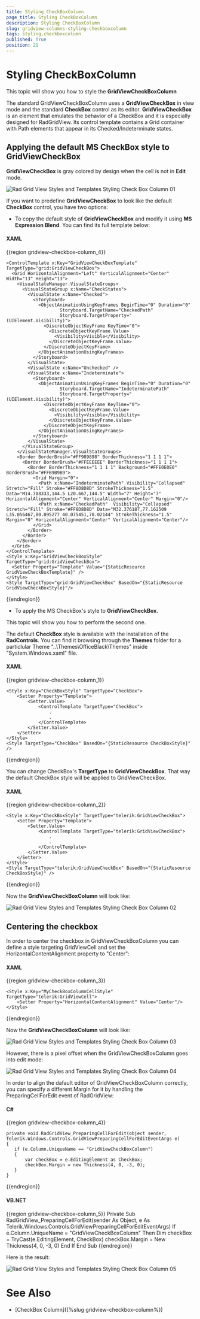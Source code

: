 ```yaml
---
title: Styling CheckBoxColumn
page_title: Styling CheckBoxColumn
description: Styling CheckBoxColumn
slug: gridview-columns-styling-checkboxcolumn
tags: styling,checkboxcolumn
published: True
position: 21
---
```


# Styling CheckBoxColumn

This topic will show you how to style the __GridViewCheckBoxColumn__

The standard GridViewCheckBoxColumn uses a __GridViewCheckBox__ in view mode and the standard __CheckBox__ control as its editor. __GridViewCheckBox__ is an element that emulates the behavior of a CheckBox and it is especially designed for RadGridView. Its control template contains a Grid container with Path elements that appear in its Checked/Indeterminate states. 

## Applying the default MS CheckBox style to GridViewCheckBox

__GridViewCheckBox__ is gray colored by design when the cell is not in __Edit__ mode.
        
![Rad Grid View Styles and Templates Styling Check Box Column 01](images/RadGridView_Styles_and_Templates_Styling_CheckBoxColumn_01.PNG)

If you want to predefine __GridViewCheckBox__ to look like the default __CheckBox__ control, you have two options:
        

* To copy the default style of __GridViewCheckBox__ and modify it using __MS Expression Blend__. You can find its full template below:
            

#### __XAML__

{{region gridview-checkbox-column_4}}

	<ControlTemplate x:Key="GridViewCheckBoxTemplate" TargetType="grid:GridViewCheckBox">
	  <Grid HorizontalAlignment="Left" VerticalAlignment="Center" Width="13" Height="13">
	    <VisualStateManager.VisualStateGroups>
	      <VisualStateGroup x:Name="CheckStates">
	        <VisualState x:Name="Checked">
	          <Storyboard>
	            <ObjectAnimationUsingKeyFrames BeginTime="0" Duration="0"
	                    Storyboard.TargetName="CheckedPath"
	                    Storyboard.TargetProperty="(UIElement.Visibility)">
	              <DiscreteObjectKeyFrame KeyTime="0">
	                <DiscreteObjectKeyFrame.Value>
	                  <Visibility>Visible</Visibility>
	                </DiscreteObjectKeyFrame.Value>
	              </DiscreteObjectKeyFrame>
	            </ObjectAnimationUsingKeyFrames>
	          </Storyboard>
	        </VisualState>
	        <VisualState x:Name="Unchecked" />
	        <VisualState x:Name="Indeterminate">
	          <Storyboard>
	            <ObjectAnimationUsingKeyFrames BeginTime="0" Duration="0"
	                    Storyboard.TargetName="IndeterminatePath"
	                    Storyboard.TargetProperty="(UIElement.Visibility)">
	              <DiscreteObjectKeyFrame KeyTime="0">
	                <DiscreteObjectKeyFrame.Value>
	                  <Visibility>Visible</Visibility>
	                </DiscreteObjectKeyFrame.Value>
	              </DiscreteObjectKeyFrame>
	            </ObjectAnimationUsingKeyFrames>
	          </Storyboard>
	        </VisualState>
	      </VisualStateGroup>
	    </VisualStateManager.VisualStateGroups>
	    <Border BorderBrush="#FF989898" BorderThickness="1 1 1 1">
	      <Border BorderBrush="#FFEEEEEE" BorderThickness="1 1 1 1">
	        <Border BorderThickness="1 1 1 1" Background="#FFE0E0E0" BorderBrush="#FFB9B9B9">
	          <Grid Margin="0">
	            <Path x:Name="IndeterminatePath" Visibility="Collapsed" Stretch="Fill" Stroke="#FF8D8D8D" StrokeThickness="1.5" Data="M14.708333,144.5 L20.667,144.5" Width="7" Height="7" HorizontalAlignment="Center" VerticalAlignment="Center" Margin="0"/>
	            <Path x:Name="CheckedPath"  Visibility="Collapsed" Stretch="Fill" Stroke="#FF8D8D8D" Data="M32.376187,77.162509 L35.056467,80.095277 40.075451,70.02144" StrokeThickness="1.5" Margin="0" HorizontalAlignment="Center" VerticalAlignment="Center"/>
	          </Grid>
	        </Border>
	      </Border>
	    </Border>
	  </Grid>
	</ControlTemplate>
	<Style x:Key="GridViewCheckBoxStyle" TargetType="grid:GridViewCheckBox">
	  <Setter Property="Template" Value="{StaticResource GridViewCheckBoxTemplate}" />
	</Style>
	<Style TargetType="grid:GridViewCheckBox" BasedOn="{StaticResource GridViewCheckBoxStyle}"/>
{{endregion}}


* To apply the MS CheckBox's style to __GridViewCheckBox__.
            

This topic will show you how to perform the second one.
        

The default __CheckBox__ style is available with the installation of the __RadControls__. You can find it browsing through the __Themes__ folder for a particlular Theme "..\Themes\OfficeBlack\Themes" inside "System.Windows.xaml" file.
        

#### __XAML__

{{region gridview-checkbox-column_1}}

	<Style x:Key="CheckBoxStyle" TargetType="CheckBox">           
	    <Setter Property="Template">
	        <Setter.Value>
	            <ControlTemplate TargetType="CheckBox">
	                .
	                .
	            </ControlTemplate>
	        </Setter.Value>
	    </Setter>
	</Style>
	<Style TargetType="CheckBox" BasedOn="{StaticResource CheckBoxStyle}" />
{{endregion}}


You can change CheckBox's __TargetType__ to __GridViewCheckBox__. That way the default CheckBox style will be applied to GridViewCheckBox.
        

#### __XAML__

{{region gridview-checkbox-column_2}}

	<Style x:Key="CheckBoxStyle" TargetType="telerik:GridViewCheckBox">           
	    <Setter Property="Template">
	        <Setter.Value>
	            <ControlTemplate TargetType="telerik:GridViewCheckBox">
	                .
	                .
	            </ControlTemplate>
	        </Setter.Value>
	    </Setter>
	</Style>
	<Style TargetType="telerik:GridViewCheckBox" BasedOn="{StaticResource CheckBoxStyle}" />
{{endregion}}

Now the __GridViewCheckBoxColumn__ will look like:

![Rad Grid View Styles and Templates Styling Check Box Column 02](images/RadGridView_Styles_and_Templates_Styling_CheckBoxColumn_02.PNG)

## Centering the checkbox

In order to center the checkbox in GridViewCheckBoxColumn you can define a style targeting GridViewCell and set the HorizontalContentAlignment property to "Center":

#### __XAML__

{{region gridview-checkbox-column_3}}

	<Style x:Key="MyCheckBoxColumnCellStyle" TargetType="telerik:GridViewCell">
		<Setter Property="HorizontalContentAlignment" Value="Center"/>
	</Style>
{{endregion}}


Now the __GridViewCheckBoxColumn__ will look like:
        

![Rad Grid View Styles and Templates Styling Check Box Column 03](images/RadGridView_Styles_and_Templates_Styling_CheckBoxColumn_03.PNG)

However, there is a pixel offset when the GridViewCheckBoxColumn goes into edit mode:
        

![Rad Grid View Styles and Templates Styling Check Box Column 04](images/RadGridView_Styles_and_Templates_Styling_CheckBoxColumn_04.PNG)

In order to align the dafault editor of GridViewCheckBoxColumn correctly, you can specify a different Margin for it by handling the PreparingCellForEdit event of RadGridView:
        

#### __C#__

{{region gridview-checkbox-column_4}}

	private void RadGridView_PreparingCellForEdit(object sender, Telerik.Windows.Controls.GridViewPreparingCellForEditEventArgs e)
	{
	   if (e.Column.UniqueName == "GridViewCheckBoxColumn")
	   {
	       var checkBox = e.EditingElement as CheckBox;
	       checkBox.Margin = new Thickness(4, 0, -3, 0);
	   }
	}
{{endregion}}

#### __VB.NET__

{{region gridview-checkbox-column_5}}
    Private Sub RadGridView_PreparingCellForEdit(sender As Object, e As Telerik.Windows.Controls.GridViewPreparingCellForEditEventArgs)
        If e.Column.UniqueName = "GridViewCheckBoxColumn" Then
            Dim checkBox = TryCast(e.EditingElement, CheckBox)
            checkBox.Margin = New Thickness(4, 0, -3, 0)
        End If
    End Sub
{{endregion}}

Here is the result:
        
![Rad Grid View Styles and Templates Styling Check Box Column 05](images/RadGridView_Styles_and_Templates_Styling_CheckBoxColumn_05.PNG)

# See Also

 * [CheckBox Column]({%slug gridview-checkbox-column%})
